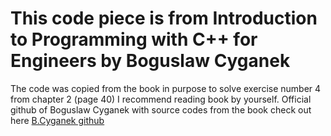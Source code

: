 # This code piece is from Introduction to Programming with C++ for Engineers by Boguslaw Cyganek

The code was copied from the book in purpose to solve exercise number 4 from chapter 2 (page 40)
I recommend reading book by yourself. Official github of Boguslaw Cyganek with source codes from the book check out here [B.Cyganek github](https://github.com/BogCyg/BookCpp)
